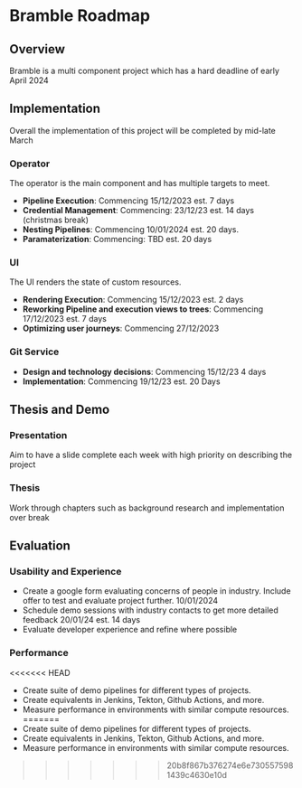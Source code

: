 # Bramble Roadmap

## Overview

Bramble is a multi component project which has a hard deadline of early April 2024

## Implementation

Overall the implementation of this project will be completed by mid-late March

### Operator

The operator is the main component and has multiple targets to meet.

- **Pipeline Execution**: Commencing 15/12/2023 est. 7 days
- **Credential Management**: Commencing: 23/12/23 est. 14 days (christmas break)
- **Nesting Pipelines**: Commencing 10/01/2024 est. 20 days.
- **Paramaterization**: Commencing: TBD est. 20 days

### UI

The UI renders the state of custom resources.

- **Rendering Execution**: Commencing 15/12/2023 est. 2 days
- **Reworking Pipeline and execution views to trees**: Commencing 17/12/2023 est. 7 days
- **Optimizing user journeys**: Commencing 27/12/2023

### Git Service

- **Design and technology decisions**: Commencing 15/12/23 4 days
- **Implementation**: Commencing 19/12/23 est. 20 Days

## Thesis and Demo

### Presentation

Aim to have a slide complete each week with high priority on describing the project

### Thesis

Work through chapters such as background research and implementation over break

## Evaluation

### Usability and Experience

- Create a google form evaluating concerns of people in industry. Include offer to test and evaluate project further. 10/01/2024
- Schedule demo sessions with industry contacts to get more detailed feedback 20/01/24 est. 14 days
- Evaluate developer experience and refine where possible

### Performance
<<<<<<< HEAD

- Create suite of demo pipelines for different types of projects.
- Create equivalents in Jenkins, Tekton, Github Actions, and more.
- Measure performance in environments with similar compute resources.
=======
- Create suite of demo pipelines for different types of projects. 
- Create equivalents in Jenkins, Tekton, Github Actions, and more. 
- Measure performance in environments with similar compute resources. 
>>>>>>> 20b8f867b376274e6e7305575981439c4630e10d
